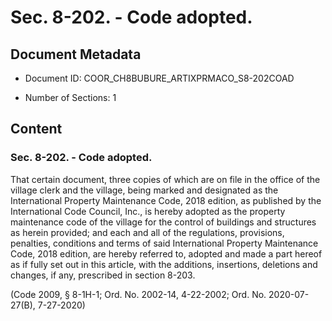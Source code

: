 # Sec. 8-202. - Code adopted.

## Document Metadata

- Document ID: COOR_CH8BUBURE_ARTIXPRMACO_S8-202COAD

- Number of Sections: 1


## Content

### Sec. 8-202. - Code adopted.

That certain document, three copies of which are on file in the office of the village
clerk and the village, being marked and designated as the International Property Maintenance
Code, 2018 edition, as published by the International Code Council, Inc., is hereby
adopted as the property maintenance code of the village for the control of buildings
and structures as herein provided; and each and all of the regulations, provisions,
penalties, conditions and terms of said International Property Maintenance Code, 2018
edition, are hereby referred to, adopted and made a part hereof as if fully set out
in this article, with the additions, insertions, deletions and changes, if any, prescribed
in section 8-203.


(Code 2009, § 8-1H-1; Ord. No. 2002-14, 4-22-2002; Ord. No. 2020-07-27(B), 7-27-2020)

